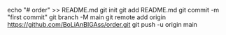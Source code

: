 echo "# order" >> README.md
git init
git add README.md
git commit -m "first commit"
git branch -M main
git remote add origin https://github.com/BoLiAnBIGAss/order.git
git push -u origin main
